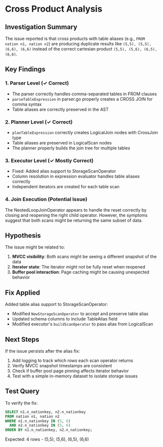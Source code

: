 # Cross Product Analysis

## Investigation Summary

The issue reported is that cross products with table aliases (e.g., `FROM nation n1, nation n2`) are producing duplicate results like `(5,5), (5,5), (6,6), (6,6)` instead of the correct cartesian product `(5,5), (5,6), (6,5), (6,6)`.

## Key Findings

### 1. Parser Level (✓ Correct)
- The parser correctly handles comma-separated tables in FROM clauses
- `parseTableExpression` in parser.go properly creates a CROSS JOIN for comma syntax
- Table aliases are correctly preserved in the AST

### 2. Planner Level (✓ Correct)
- `planTableExpression` correctly creates LogicalJoin nodes with CrossJoin type
- Table aliases are preserved in LogicalScan nodes
- The planner properly builds the join tree for multiple tables

### 3. Executor Level (✓ Mostly Correct)
- Fixed: Added alias support to StorageScanOperator
- Column resolution in expression evaluator handles table aliases correctly
- Independent iterators are created for each table scan

### 4. Join Execution (Potential Issue)
The NestedLoopJoinOperator appears to handle the reset correctly by closing and reopening the right child operator. However, the symptoms suggest that both scans might be returning the same subset of data.

## Hypothesis

The issue might be related to:
1. **MVCC visibility**: Both scans might be seeing a different snapshot of the data
2. **Iterator state**: The iterator might not be fully reset when reopened
3. **Buffer pool interaction**: Page caching might be causing unexpected behavior

## Fix Applied

Added table alias support to StorageScanOperator:
- Modified `NewStorageScanOperator` to accept and preserve table alias
- Updated schema columns to include TableAlias field
- Modified executor's `buildScanOperator` to pass alias from LogicalScan

## Next Steps

If the issue persists after the alias fix:
1. Add logging to track which rows each scan operator returns
2. Verify MVCC snapshot timestamps are consistent
3. Check if buffer pool page pinning affects iterator behavior
4. Test with a simple in-memory dataset to isolate storage issues

## Test Query

To verify the fix:
```sql
SELECT n1.n_nationkey, n2.n_nationkey 
FROM nation n1, nation n2
WHERE n1.n_nationkey IN (5, 6) 
  AND n2.n_nationkey IN (5, 6)
ORDER BY n1.n_nationkey, n2.n_nationkey;
```

Expected: 4 rows - (5,5), (5,6), (6,5), (6,6)